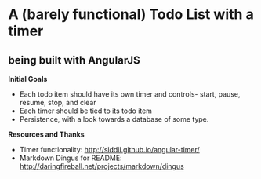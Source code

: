 # A (barely functional) Todo List with a timer
## being built with AngularJS

**Initial Goals**
- Each todo item should have its own timer and controls- start, pause, resume, stop, and clear
- Each timer should be tied to its todo item
- Persistence, with a look towards a database of some type.


**Resources and Thanks**
- Timer functionality: http://siddii.github.io/angular-timer/
- Markdown Dingus for README: http://daringfireball.net/projects/markdown/dingus
